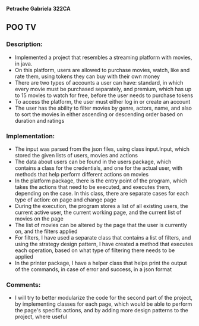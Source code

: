 **Petrache Gabriela**
**322CA**

## POO TV

### Description:
* Implemented a project that resembles a streaming platform with movies, in java.
* On this platform, users are allowed to purchase movies, watch, like and rate them, using tokens they can buy with their own money
* There are two types of accounts a user can have: standard, in which every movie must be purchased separately, and premium, which has up to 15 movies to watch for free, before the user needs to purchase tokens
* To access the platform, the user must either log in or create an account
* The user has the ability to filter movies by genre, actors, name, and also to sort the movies in either ascending or descending order based on duration and ratings

### Implementation:
* The input was parsed from the json files, using  class input.Input, which stored the given lists of users, movies and actions
* The data about users can be found in the users package, which contains a class for the credentials, and one for the actual user, with methods that help perform different actions on movies
* In the platform package, there is the entry point of the program, which takes the actions that need to be executed, and executes them, depending on the case. In this class, there are separate cases for each type of action: on page and change page
* During the execution, the program stores a list of all existing users, the current active user, the current working page, and the current list of movies on the page
* The list of movies can be altered by the page that the user is currently on, and the filters applied
* For filters, I have used a separate class that contains a list of filters, and using the strategy design pattern, I have created a method that executes each operation, based on what type of filtering there needs to be applied
* In the printer package, I have a helper class that helps print the output of the commands, in case of error and success, in a json format

### Comments:
* I will try to better modularize the code for the second part of the project, by implementing classes for each page, which would be able to perform the page's specific actions, and by adding more design patterns to the project, where useful
